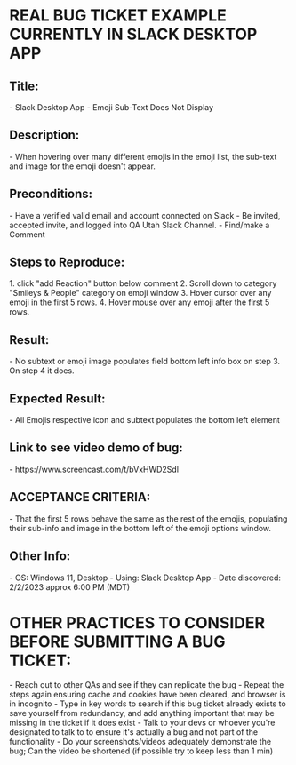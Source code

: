 <h1>REAL BUG TICKET EXAMPLE CURRENTLY IN SLACK DESKTOP APP</h1>

<h2>Title:</h2>
- Slack Desktop App - Emoji Sub-Text Does Not Display

<h2>Description:</h2>
- When hovering over many different emojis in the emoji list, the sub-text and image for the emoji doesn't appear.

<h2>Preconditions:</h2>
- Have a verified valid email and account connected on Slack
- Be invited, accepted invite, and logged into QA Utah Slack Channel.
- Find/make a Comment

<h2>Steps to Reproduce:</h2>
1. click "add Reaction" button below comment
2. Scroll down to category "Smileys & People" category on emoji window
3. Hover cursor over any emoji in the first 5 rows.
4. Hover mouse over any emoji after the first 5 rows.

<h2>Result:</h2>
- No subtext or emoji image populates field bottom left info box on step 3. On step 4 it does.

<h2>Expected Result:</h2>
- All Emojis respective icon and subtext populates the bottom left element

<h2>Link to see video demo of bug:</h2>
- https://www.screencast.com/t/bVxHWD2Sdl


<h2>ACCEPTANCE CRITERIA:</h2>
- That the first 5 rows behave the same as the rest of the emojis, populating their sub-info and image in the bottom left of the emoji options window.

<h2>Other Info:</h2>
- OS: Windows 11, Desktop
- Using: Slack Desktop App
- Date discovered: 2/2/2023 approx 6:00 PM (MDT)



<h1>OTHER PRACTICES TO CONSIDER BEFORE SUBMITTING A BUG TICKET:</h1>
- Reach out to other QAs and see if they can replicate the bug
- Repeat the steps again ensuring cache and cookies have been cleared, and browser is in incognito
- Type in key words to search if this bug ticket already exists to save yourself from redundancy, and add anything important that may be missing in the ticket if it does exist
- Talk to your devs or whoever you're designated to talk to to ensure it's actually a bug and not part of the functionality
- Do your screenshots/videos adequately demonstrate the bug; Can the video be shortened (if possible try to keep less than 1 min)
